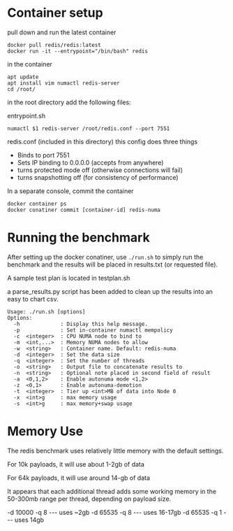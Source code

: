 # Container setup

pull down and run the latest container
```
docker pull redis/redis:latest
docker run -it --entrypoint="/bin/bash" redis
```

in the container
```
apt update
apt install vim numactl redis-server
cd /root/
```

in the root directory add the following files:

entrypoint.sh
```
numactl $1 redis-server /root/redis.conf --port 7551
```

redis.conf
(included in this directory)
this config does three things
- Binds to port 7551
- Sets IP binding to 0.0.0.0 (accepts from anywhere)
- turns protected mode off (otherwise connections will fail)
- turns snapshotting off (for consistency of performance)



In a separate console, commit the container

```
docker container ps
docker conatiner commit [container-id] redis-numa
```

# Running the benchmark

After setting up the docker conatiner, use `./run.sh` to simply run the benchmark and the results will be placed in results.txt (or requested file).

A sample test plan is located in testplan.sh

a parse\_results.py script has been added to clean up the results into an easy to chart csv.

```
Usage: ./run.sh [options]
Options:
  -h             : Display this help message.
  -p             : Set in-container numactl mempolicy
  -c  <integer>  : CPU NUMA node to bind to
  -m  <int,...>  : Memory NUMA nodes to allow
  -w  <string>   : Container name. Default: redis-numa
  -d  <integer>  : Set the data size
  -q  <integer>  : Set the number of threads
  -o  <string>   : Output file to concatenate results to
  -n  <string>   : Optional note placed in second field of result
  -a  <0,1,2>    : Enable autonuma mode <1,2>
  -z  <0,1>      : Enable autonuma-demotion
  -t  <integer>  : Tier up <int>MB of data into Node 0
  -x  <int>g     : max memory usage
  -s  <int>g     : max memory+swap usage
```

# Memory Use

The redis benchmark uses relatively little memory with the default settings.

For 10k payloads, it will use about 1-2gb of data

For 64k payloads, it will use around 14-gb of data

It appears that each additional thread adds some working memory in the 50-300mb range per thread, depending on payload size.


-d 10000 -q 8 --- uses ~2gb
-d 65535 -q 8 --- uses 16-17gb
-d 65535 -q 1 --- uses 14gb
